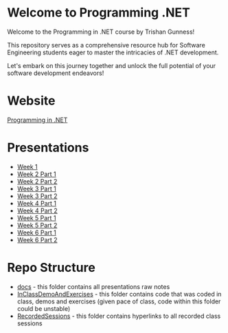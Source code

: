 # Welcome to Programming .NET

Welcome to the Programming in .NET course by Trishan Gunness!

This repository serves as a comprehensive resource hub for Software Engineering students eager to master the intricacies of .NET development. 

Let's embark on this journey together and unlock the full potential of your software development endeavors!

# Website
[Programming in .NET](https://tgunness.github.io/ProgrammingInDotnet/)

# Presentations
- [Week 1](https://tgunness.github.io/ProgrammingInDotnet/Week1.html)
- [Week 2 Part 1](https://tgunness.github.io/ProgrammingInDotnet/Week2Part1.html)
- [Week 2 Part 2](https://tgunness.github.io/ProgrammingInDotnet/Week2Part2.html)
- [Week 3 Part 1](https://tgunness.github.io/ProgrammingInDotnet/Week3Part1.html)
- [Week 3 Part 2](https://tgunness.github.io/ProgrammingInDotnet/Week3Part2.html)
- [Week 4 Part 1](https://tgunness.github.io/ProgrammingInDotnet/Week4Part1.html)
- [Week 4 Part 2](https://tgunness.github.io/ProgrammingInDotnet/Week4Part2.html)
- [Week 5 Part 1](https://tgunness.github.io/ProgrammingInDotnet/Week5Part1.html)
- [Week 5 Part 2](https://tgunness.github.io/ProgrammingInDotnet/Week5Part2.html)
- [Week 6 Part 1](https://tgunness.github.io/ProgrammingInDotnet/Week6Part1.html)
- [Week 6 Part 2](https://tgunness.github.io/ProgrammingInDotnet/Week6Part2.html)

# Repo Structure

- [docs](https://github.com/tgunness/ProgrammingInDotnet/tree/main/docs) - this folder contains all presentations raw notes
- [InClassDemoAndExercises](https://github.com/tgunness/ProgrammingInDotnet/tree/main/InClassDemoAndExercises) - this folder contains code that was coded in class, demos and exercises (given pace of class, code within this folder could be unstable)
- [RecordedSessions](https://github.com/tgunness/ProgrammingInDotnet/tree/main/RecordedSessions) - this folder contains hyperlinks to all recorded class sessions


